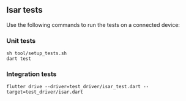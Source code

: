 ## Isar tests

Use the following commands to run the tests on a connected device:

### Unit tests

```
sh tool/setup_tests.sh
dart test
```

### Integration tests

```
flutter drive --driver=test_driver/isar_test.dart --target=test_driver/isar.dart
```
